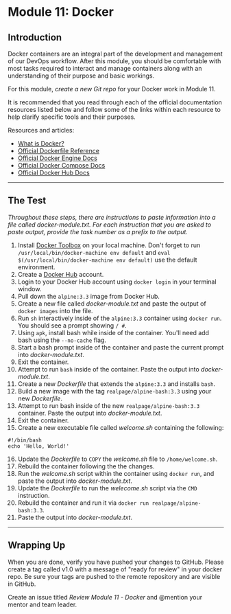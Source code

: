 # Module 11: Docker

## Introduction
Docker containers are an integral part of the development and management of our DevOps workflow. After this module, you should be comfortable with most tasks required to interact and manage containers along with an understanding of their purpose and basic workings.

For this module, *create a new Git repo* for your Docker work in Module 11.

It is recommended that you read through each of the official documentation resources listed below and follow some of the links within each resource to help clarify specific tools and their purposes.

Resources and articles:
- [What is Docker?](https://www.docker.com/what-docker)
- [Official Dockerfile Reference](https://docs.docker.com/engine/reference/builder/)
- [Official Docker Engine Docs](https://docs.docker.com/engine/understanding-docker/)
- [Official Docker Compose Docs](https://docs.docker.com/compose/overview/)
- [Official Docker Hub Docs](https://docs.docker.com/docker-hub/overview/)

---

## The Test

_Throughout these steps, there are instructions to paste information into a file called docker-module.txt. For each instruction that you are asked to paste output, provide the task number as a prefix to the output._

1. Install [Docker Toolbox](https://docs.docker.com/mac/step_one/) on your local machine. Don't forget to run `/usr/local/bin/docker-machine env default` and `eval $(/usr/local/bin/docker-machine env default)` use the default environment.
2. Create a [Docker Hub](https://hub.docker.com/) account.
3. Login to your Docker Hub account using `docker login` in your terminal window.
4. Pull down the `alpine:3.3` image from Docker Hub.
5. Create a new file called _docker-module.txt_ and paste the output of `docker images` into the file.
6. Run `sh` interactively inside of the `alpine:3.3` container using `docker run`. You should see a prompt showing `/ #`.
7. Using `apk`, install bash while inside of the container. You'll need add bash using the `--no-cache` flag.
8. Start a bash prompt inside of the container and paste the current prompt into _docker-module.txt_.
9. Exit the container.
10. Attempt to run `bash` inside of the container. Paste the output into _docker-module.txt_.
11. Create a new _Dockerfile_ that extends the `alpine:3.3` and installs `bash`.
12. Build a new image with the tag `realpage/alpine-bash:3.3` using your new _Dockerfile_.
13. Attempt to run bash inside of the new `realpage/alpine-bash:3.3` container. Paste the output into _docker-module.txt_.
14. Exit the container.
15. Create a new executable file called _welcome.sh_ containing the following:
```
#!/bin/bash
echo 'Hello, World!'
```
16. Update the _Dockerfile_ to `COPY` the _welcome.sh_ file to `/home/welcome.sh`.
17. Rebuild the container following the the changes.
18. Run the _welcome.sh_ script within the container using `docker run`, and paste the output into _docker-module.txt_.
19. Update the _Dockerfile_ to run the _welecome.sh_ script via the `CMD` instruction.
20. Rebuild the container and run it via `docker run realpage/alpine-bash:3.3`.
21. Paste the output into _docker-module.txt_.

---

## Wrapping Up

When you are done, verify you have pushed your changes to GitHub. Please create a tag called v1.0 with a message of "ready for review" in your docker repo. Be sure your tags are pushed to the remote repository and are visible in GitHub.

Create an issue titled *Review Module 11 - Docker* and @mention your mentor and team leader.
